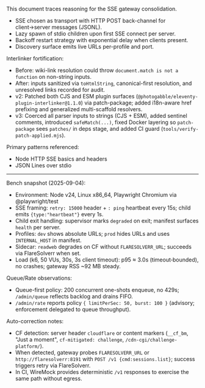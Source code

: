 This document traces reasoning for the SSE gateway consolidation.

- SSE chosen as transport with HTTP POST back-channel for client→server messages (JSONL).
- Lazy spawn of stdio children upon first SSE connect per server.
- Backoff restart strategy with exponential delay when clients present.
- Discovery surface emits live URLs per-profile and port.

Interlinker fortification:
- Before: wiki-link resolution could throw `document.match is not a function` on non-string inputs.
- After: inputs sanitized via `toHtmlString`, canonical-first resolution, and unresolved links recorded for audit.
 - v2: Patched both CJS and ESM plugin surfaces (`@photogabble/eleventy-plugin-interlinker@1.1.0`) via patch-package; added i18n-aware href prefixing and generalized multi-scaffold resolvers.
 - v3: Coerced all parser inputs to strings (CJS + ESM), added sentinel comments, introduced `safeMatch(...)`, fixed Docker layering so `patch-package` sees `patches/` in deps stage, and added CI guard (`tools/verify-patch-applied.mjs`).

Primary patterns referenced:
- Node HTTP SSE basics and headers
- JSON Lines over stdio

---
Bench snapshot (2025-09-04):

- Environment: Node v24, Linux x86_64, Playwright Chromium via @playwright/test
- SSE framing: `retry: 15000` header + `: ping` heartbeat every 15s; child emits `{type:"heartbeat"}` every 1s.
- Child exit handling: supervisor marks `degraded` on exit; manifest surfaces `health` per server.
- Profiles: `dev` shows absolute URLs; `prod` hides URLs and uses `INTERNAL_HOST` in manifest.
- Sidecar: `readweb` degrades on CF without `FLARESOLVERR_URL`; succeeds via FlareSolverr when set.
- Load (k6, 50 VUs, 30s, 3s client timeout): p95 ≈ 3.0s (timeout‑bounded), no crashes; gateway RSS ~92 MB steady.

Queue/Rate observations:
- Queue-first policy: 200 concurrent one-shots enqueue, no 429s; `/admin/queue` reflects backlog and drains FIFO.
- `/admin/rate` reports policy `{ limitPerSec: 50, burst: 100 }` (advisory; enforcement delegated to queue throughput).

Auto-correction notes:
- CF detection: server header `cloudflare` or content markers (`__cf_bm`, "Just a moment", `cf-mitigated: challenge`, `/cdn-cgi/challenge-platform/`).
- When detected, gateway probes `FLARESOLVERR_URL` or `http://flaresolverr:8191` with `POST /v1 {cmd:sessions.list}`; success triggers retry via FlareSolverr.
- In CI, WireMock provides deterministic `/v1` responses to exercise the same path without egress.
